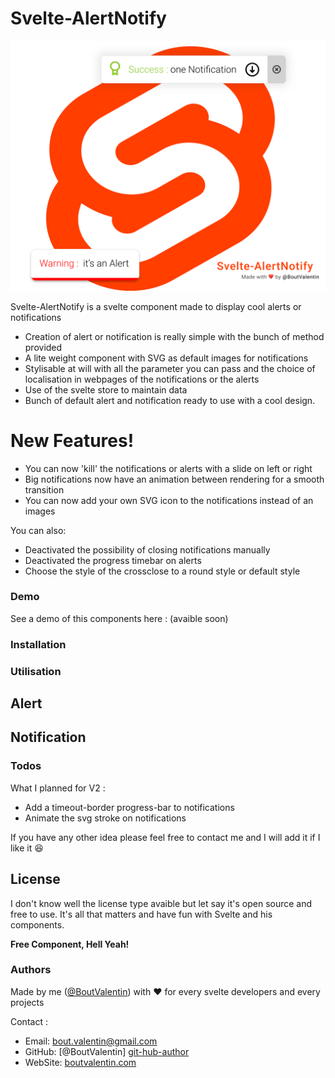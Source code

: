 # Svelte-AlertNotify
![SvelteLogo](https://github.com/BoutValentin/Svelte-AlertNotify/blob/assets/assets/SvelteAlertNotifyLogo.svg?raw=true)

Svelte-AlertNotify is a svelte component made to display cool alerts or notifications

  - Creation of alert or notification is really simple with the bunch of method provided
  - A lite weight component with SVG as default images for notifications
  - Stylisable at will with all the parameter you can pass and the choice of localisation in webpages of the notifications or the alerts
  - Use of the svelte store to maintain data
  - Bunch of default alert and notification ready to use with a cool design.

# New Features!

  - You can now 'kill' the notifications or alerts with a slide on left or right
  - Big notifications now have an animation between rendering for a smooth transition
  - You can now add your own SVG icon to the notifications instead of an images


You can also:
  - Deactivated the possibility of closing notifications manually
  - Deactivated the progress timebar on alerts
  - Choose the style of the crossclose to a round style or default style


### Demo

See a demo of this components here : (avaible soon)

### Installation

### Utilisation
## Alert
## Notification
### Todos

What I planned for V2 :
 - Add a timeout-border progress-bar to notifications 
 - Animate the svg stroke on notifications

If you have any other idea please feel free to contact me and I will add it if I like it 😆

License
----

I don't know well the license type avaible but let say it's open source and free to use. It's all that matters and have fun with Svelte and his components.


**Free Component, Hell Yeah!**

### Authors

Made by me ([@BoutValentin][git-hub-author]) with ❤ for every svelte developers and every projects

Contact :
 - Email: bout.valentin@gmail.com
 - GitHub: [@BoutValentin] [git-hub-author]
 - WebSite: [boutvalentin.com][website]

[//]: # (These are reference links used)


   [git-hub-author]: <https://github.com/BoutValentin>
   [website]: <https://boutvalentin.com/app>
   
